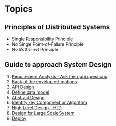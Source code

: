 # Topics
## Principles of Distributed Systems

* Single Responsibility Principle
* No Single Point-of-Failure Principle
* No Bottle-net Principle

## Guide to approach System Design

1. [Requirement Analysis - Ask the right questions](requirement_analysis.md)
1. [Back of the envelop estimations](capacity_estimation.md)
1. [API Design](api_design.md)
1. [Define data model](data_model.md)
1. [Abstract Design](design.md)
1. [Identify key Component or Algorithm](key_components.md)
1. [High Level Design - HLD](hld.md)
1. [Design for Large Scale System](large_scale_system.md)
1. [Deploy](deploy.md)
